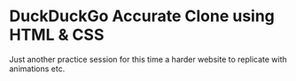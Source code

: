 # DuckDuckGo Accurate Clone using HTML & CSS

Just another practice session for this time a harder website to replicate with animations etc.
